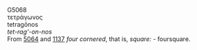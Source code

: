 G5068  
τετράγωνος  
tetragōnos  
*tet-rag‘-on-nos*  
From [5064](g5064) and [1137](g1137) *four* *cornered*, that is,
*square:* - foursquare.  
